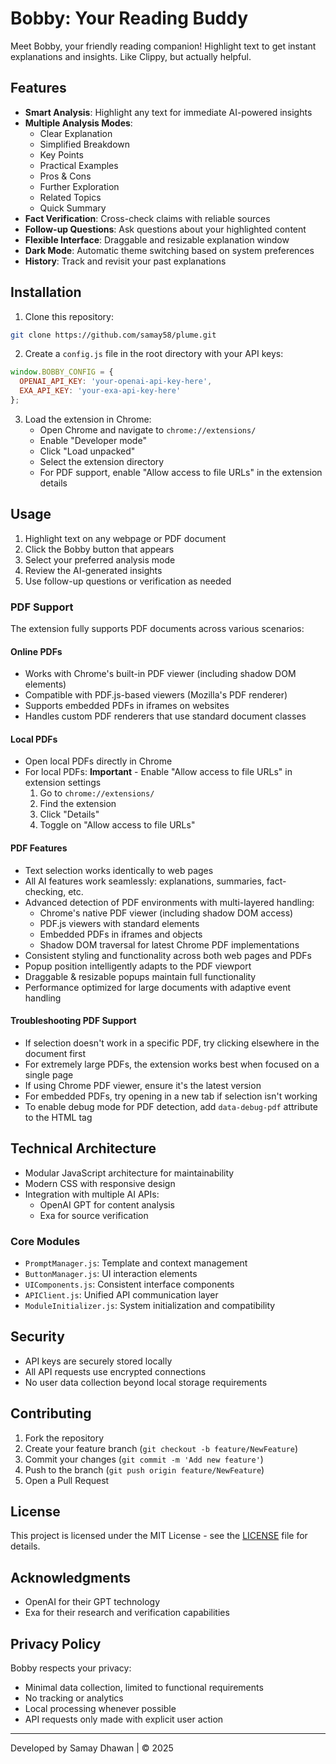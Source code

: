 # Bobby: Your Reading Buddy

Meet Bobby, your friendly reading companion! Highlight text to get instant explanations and insights. Like Clippy, but actually helpful.

## Features

- **Smart Analysis**: Highlight any text for immediate AI-powered insights
- **Multiple Analysis Modes**:
  - Clear Explanation
  - Simplified Breakdown
  - Key Points
  - Practical Examples
  - Pros & Cons
  - Further Exploration
  - Related Topics
  - Quick Summary
- **Fact Verification**: Cross-check claims with reliable sources
- **Follow-up Questions**: Ask questions about your highlighted content
- **Flexible Interface**: Draggable and resizable explanation window
- **Dark Mode**: Automatic theme switching based on system preferences
- **History**: Track and revisit your past explanations

## Installation

1. Clone this repository:
```bash
git clone https://github.com/samay58/plume.git
```

2. Create a `config.js` file in the root directory with your API keys:
```javascript
window.BOBBY_CONFIG = {
  OPENAI_API_KEY: 'your-openai-api-key-here',
  EXA_API_KEY: 'your-exa-api-key-here'
};
```

3. Load the extension in Chrome:
   - Open Chrome and navigate to `chrome://extensions/`
   - Enable "Developer mode"
   - Click "Load unpacked"
   - Select the extension directory
   - For PDF support, enable "Allow access to file URLs" in the extension details

## Usage

1. Highlight text on any webpage or PDF document
2. Click the Bobby button that appears
3. Select your preferred analysis mode
4. Review the AI-generated insights
5. Use follow-up questions or verification as needed

### PDF Support

The extension fully supports PDF documents across various scenarios:

#### Online PDFs
- Works with Chrome's built-in PDF viewer (including shadow DOM elements)
- Compatible with PDF.js-based viewers (Mozilla's PDF renderer)
- Supports embedded PDFs in iframes on websites
- Handles custom PDF renderers that use standard document classes

#### Local PDFs
- Open local PDFs directly in Chrome
- For local PDFs: **Important** - Enable "Allow access to file URLs" in extension settings
  1. Go to `chrome://extensions/`
  2. Find the extension
  3. Click "Details"
  4. Toggle on "Allow access to file URLs"

#### PDF Features
- Text selection works identically to web pages
- All AI features work seamlessly: explanations, summaries, fact-checking, etc.
- Advanced detection of PDF environments with multi-layered handling:
  - Chrome's native PDF viewer (including shadow DOM access)
  - PDF.js viewers with standard elements
  - Embedded PDFs in iframes and objects
  - Shadow DOM traversal for latest Chrome PDF implementations
- Consistent styling and functionality across both web pages and PDFs
- Popup position intelligently adapts to the PDF viewport
- Draggable & resizable popups maintain full functionality
- Performance optimized for large documents with adaptive event handling

#### Troubleshooting PDF Support
- If selection doesn't work in a specific PDF, try clicking elsewhere in the document first
- For extremely large PDFs, the extension works best when focused on a single page
- If using Chrome PDF viewer, ensure it's the latest version
- For embedded PDFs, try opening in a new tab if selection isn't working
- To enable debug mode for PDF detection, add `data-debug-pdf` attribute to the HTML tag

## Technical Architecture

- Modular JavaScript architecture for maintainability
- Modern CSS with responsive design
- Integration with multiple AI APIs:
  - OpenAI GPT for content analysis
  - Exa for source verification

### Core Modules

- `PromptManager.js`: Template and context management
- `ButtonManager.js`: UI interaction elements
- `UIComponents.js`: Consistent interface components
- `APIClient.js`: Unified API communication layer
- `ModuleInitializer.js`: System initialization and compatibility

## Security

- API keys are securely stored locally
- All API requests use encrypted connections
- No user data collection beyond local storage requirements

## Contributing

1. Fork the repository
2. Create your feature branch (`git checkout -b feature/NewFeature`)
3. Commit your changes (`git commit -m 'Add new feature'`)
4. Push to the branch (`git push origin feature/NewFeature`)
5. Open a Pull Request

## License

This project is licensed under the MIT License - see the [LICENSE](LICENSE) file for details.

## Acknowledgments

- OpenAI for their GPT technology
- Exa for their research and verification capabilities

## Privacy Policy

Bobby respects your privacy:
- Minimal data collection, limited to functional requirements
- No tracking or analytics
- Local processing whenever possible
- API requests only made with explicit user action

---

Developed by Samay Dhawan | © 2025